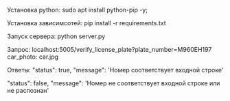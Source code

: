 Установка python: sudo apt install python-pip -y;

Установка зависимсотей: pip install -r requirements.txt

Запуск сервера: python server.py


Запрос:
localhost:5005/verify_license_plate?plate_number=M960EH197
car_photo: car.jpg


Ответы:
"status": true,
"message": 'Номер соответствует входной строке'


"status": false,
"message": 'Номер не соответствует входной строке или не распознан'
